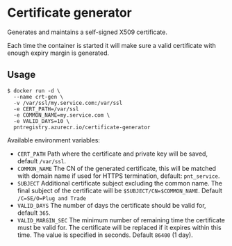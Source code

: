 # Certificate generator

Generates and maintains a self-signed X509 certificate.

Each time the container is started it will make sure a valid
certificate with enough expiry margin is generated.

## Usage

```
$ docker run -d \
  --name crt-gen \
  -v /var/ssl/my.service.com:/var/ssl
  -e CERT_PATH=/var/ssl
  -e COMMON_NAME=my.service.com \
  -e VALID_DAYS=10 \
  pntregistry.azurecr.io/certificate-generator
```

Available environment variables:
 * `CERT_PATH` Path where the certificate and private key will be
   saved, default `/var/ssl`.
 * `COMMON_NAME` The CN of the generated certificate, this will be
   matched with domain name if used for HTTPS termination, default:
   `pnt_service`.
 * `SUBJECT` Additional certificate subject excluding the common
   name. The final subject of the certificate will be
   `$SUBJECT/CN=$COMMON_NAME`. Default `/C=SE/O=Plug and Trade`
 * `VALID_DAYS` The number of days the certificate should be valid
   for, default `365`.
 * `VALID_MARGIN_SEC` The minimum number of remaining time the
   certificate must be valid for. The certificate will be replaced if
   it expires within this time. The value is specified in seconds.
   Default `86400` (1 day).
